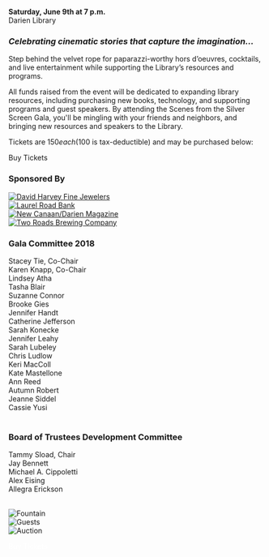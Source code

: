 <div class="row margin-bottom">
<div class="col-md-8">

<strong>Saturday, June 9th at 7 p.m.</strong><br />
Darien Library

### _Celebrating cinematic stories that capture the imagination…_

Step behind the velvet rope for paparazzi-worthy hors d’oeuvres, cocktails, and live entertainment while supporting the Library’s resources and programs.

All funds raised from the event will be dedicated to expanding library resources, including purchasing new books, technology, and supporting programs and guest speakers. By attending the Scenes from the Silver Screen Gala, you'll be mingling with your friends and neighbors, and bringing new resources and speakers to the Library.

Tickets are $150 each ($100 is tax-deductible) and may be purchased below:

<a href="#tickets" class="btn-u btn-u-lg btn-u-primary" style="text-decoration: none;">Buy Tickets</a>

<div class="margin-bottom-30"></div>


### Sponsored By

<div class="row">
<div class="col-md-3">
<a href="https://dar.to/2oiJ8Jd"><img class="img-responsive center-block" src="/uploads/departments/mallory/play/david_harvey_logo.png" alt="David Harvey Fine Jewelers" /></a>
<br />
</div>
<div class="col-md-3">
<a href="https://dar.to/2GPPJoo"><img class="img-responsive center-block" src="/uploads/departments/mallory/play/laurel_road_bank.png" alt="Laurel Road Bank" /></a>
<br />
</div>
<div class="col-md-3">
<a href="https://dar.to/2oiCt1G"><img class="img-responsive center-block" src="/uploads/departments/mallory/play/moffly_logo.jpg" alt="New Canaan/Darien Magazine" /></a>
<br />
</div>
<div class="col-md-3">
<a href="https://dar.to/2oiHerH"><img class="img-responsive center-block" src="/uploads/departments/mallory/play/two_roads_beer_logo.jpg" alt="Two Roads Brewing Company" /></a>
<br />
</div>
</div> 

<div class="row">
<div class="col-md-5">

### Gala Committee 2018 
Stacey Tie, Co-Chair<br />
Karen Knapp, Co-Chair<br />
Lindsey Atha<br />
Tasha Blair<br />
Suzanne Connor <br />
Brooke Gies<br />
Jennifer Handt<br />
Catherine Jefferson<br />
Sarah Konecke<br />
Jennifer Leahy<br />
Sarah Lubeley<br />
Chris Ludlow<br />
Keri MacColl<br />
Kate Mastellone<br />
Ann Reed<br />
Autumn Robert<br />
Jeanne Siddel<br />
Cassie Yusi<br />
<br />
</div>
<div class="col-md-7">

### Board of Trustees Development Committee
Tammy Sload, Chair<br />
Jay Bennett<br />
Michael A. Cippoletti<br />
Alex Eising<br />
Allegra Erickson<br />
</div>
</div>

<br />

</div>
<div class="col-md-4">

<img class="img-responsive center-block" src="/uploads/departments/mallory/play/2017_gala_shot_01.jpg" alt="Fountain" />
<br />
<img class="img-responsive center-block" src="/uploads/departments/mallory/play/2017_gala_shot_02.jpg" alt="Guests" />
<br />
<img class="img-responsive center-block" src="/uploads/departments/mallory/play/2017_gala_shot_03.jpg" alt="Auction" />
<br />

</div>
</div>

<a name="tickets" style="color:#fff;">Buy Tickets</a>

<div id="bbox-root"></div>

<script type="text/javascript">

window.bboxInit = function () {

bbox.showForm('e50505fa-e52a-4afe-822a-3dc1ca1bfcbf');

};

(function () {

var e = document.createElement('script'); e.async = true;

e.src = 'https://bbox.blackbaudhosting.com/webforms/bbox-min.js';

document.getElementsByTagName('head')[0].appendChild(e);

} ());

</script>


</div>

</div>